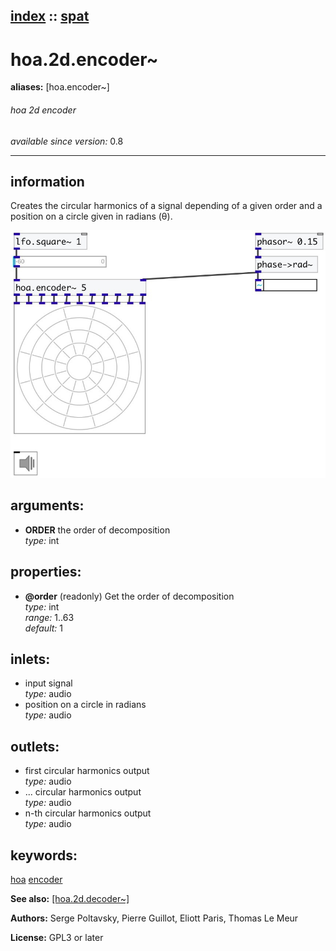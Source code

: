 [index](index.html) :: [spat](category_spat.html)
---

# hoa.2d.encoder~
**aliases:** [hoa.encoder~]


###### hoa 2d encoder

*available since version:* 0.8

---


## information
Creates the circular harmonics of a signal depending of a given order and a position on a circle given in radians (θ).


[![example](../examples/img/hoa.2d.encoder~.jpg)](../examples/pd/hoa.2d.encoder~.pd)



## arguments:

* **ORDER**
the order of decomposition<br>
_type:_ int<br>





## properties:

* **@order** (readonly)
Get the order of decomposition<br>
_type:_ int<br>
_range:_ 1..63<br>
_default:_ 1<br>



## inlets:

* input signal<br>
_type:_ audio
* position on a circle in radians<br>
_type:_ audio



## outlets:

* first circular harmonics output<br>
_type:_ audio
* ... circular harmonics output<br>
_type:_ audio
* n-th circular harmonics output<br>
_type:_ audio



## keywords:

[hoa](keywords/hoa.html)
[encoder](keywords/encoder.html)



**See also:**
[\[hoa.2d.decoder~\]](hoa.2d.decoder~.html)




**Authors:** Serge Poltavsky, Pierre Guillot, Eliott Paris, Thomas Le Meur




**License:** GPL3 or later





